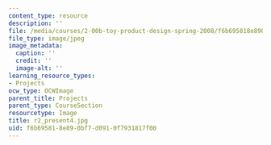 ```yaml
---
content_type: resource
description: ''
file: /media/courses/2-00b-toy-product-design-spring-2008/f6b695818e890bf7d0910f7931817f00_r2_present4.jpg
file_type: image/jpeg
image_metadata:
  caption: ''
  credit: ''
  image-alt: ''
learning_resource_types:
- Projects
ocw_type: OCWImage
parent_title: Projects
parent_type: CourseSection
resourcetype: Image
title: r2_present4.jpg
uid: f6b69581-8e89-0bf7-d091-0f7931817f00
---
```

